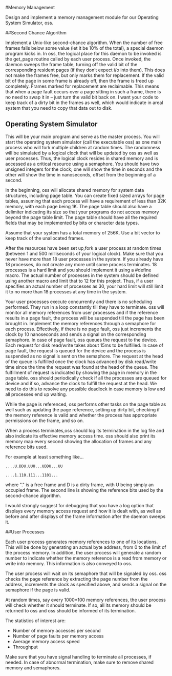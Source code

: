 #Memory Management

Design and implement a memory management module for our Operating System Simulator, oss.

##Second Chance Algorithm

Implement a Unix-like second-chance algorithm. When the number of free frames falls below some value (let it be 10% of the total), a special daemon program kicks in. In oss, the logical place for this daemon to be invoked is the get_page routine called by each user process. Once invoked, the daemon sweeps the frame table, turning off the valid bit of the corresponding resident pages (if they don’t expect i/o into them). This does not make the frames free, but only marks them for replacement. If the valid bit of the page in some frame is already off, then the frame is freed up completely. Frames marked for replacement are reclaimable. This means that when a page fault occurs over a page sitting in such a frame, there is no need to swap it in – just turn the valid bit back on. I want your code to keep track of a dirty bit in the frames as well, which would indicate in areal system that you need to copy that data out to disk.

## Operating System Simulator

This will be your main program and serve as the master process. You will start the operating system simulator (call the executable oss) as one main process who will fork multiple children at random times. The randomness will be simulated by a logical clock that will be updated by oss as well as user processes. Thus, the logical clock resides in shared memory and is accessed as a critical resource using a semaphore. You should have two unsigned integers for the clock; one will show the time in seconds and the other will show the time in nanoseconds, offset from the beginning of a second.

In the beginning, oss will allocate shared memory for system data structures, including page table. You can create fixed sized arrays for page tables, assuming that each process will have a requirement of less than 32K memory, with each page being 1K. The page table should also have a delimiter indicating its size so that your programs do not access memory beyond the page table limit. The page table should have all the required fields that may be implemented by bits or character data types.

Assume that your system has a total memory of 256K. Use a bit vector to keep track of the unallocated frames. 

After the resources have been set up,fork a user process at random times (between 1 and 500 milliseconds of your logical clock). Make sure that you never have more than 18 user processes in the system. If you already have 18 processes, do not create any more until some process terminates. 18 processes is a hard limit and you should implement it using a #define macro. The actual number of processes in the system should be defined using another macro and limit that to 12 for this project. Thus, if a user specifies an actual number of processes as 30, your hard limit will still limit it to no more than 18 processes at any time in the system. 

Your user processes execute concurrently and there is no scheduling performed. They run in a loop constantly till they have to terminate. oss will monitor all memory references from user processes and if the reference results in a page fault, the process will be suspended till the page has been brought in. Implement the memory references through a semaphore for each process. Effectively, if there is no page fault, oss just increments the clock by 10 nanoseconds and sends a signal on the corresponding semaphore. In case of page fault, oss queues the request to the device. Each request for disk read/write takes about 15ms to be fulfilled. In case of page fault, the request is queued for the device and the process is suspended as no signal is sent on the semaphore. The request at the head of the queue is fulfilled once the clock has advanced by disk read/write time since the time the request was found at the head of the queue. The fulfillment of request is indicated by showing the page in memory in the page table. oss should periodically check if all the processes are queued for device and if so, advance the clock to fulfill the request at the head. We need to do this to resolve any possible deadlock in case memory is low and all processes end up waiting. 

While the page is referenced, oss performs other tasks on the page table as well such as updating the page reference, setting up dirty bit, checking if the memory reference is valid and whether the process has appropriate permissions on the frame, and so on.

When a process terminates,oss should log its termination in the log file and also indicate its effective memory access time. oss should also print its memory map every second showing the allocation of frames and any reference bits used.

For example at least something like...

```
....U.DDU.UUU...UDDU...UU

....1.110.111...1101...
```

where "." is a free frame and D is a dirty frame, with U being simply an occupied frame. The second line is showing the reference bits used by the second-chance algorithm.

I would strongly suggest for debugging that you have a log option that displays every memory access request and how it is dealt with, as well as before and after displays of the frame information after the daemon sweeps it.

##User Processes

Each user process generates memory references to one of its locations. This will be done by generating an actual byte address, from 0 to the limit of the process memory. In addition, the user process will generate a random number to indicate whether the memory reference is a read from memory or write into memory. This information is also conveyed to oss. 

The user process will wait on its semaphore that will be signaled by oss. oss checks the page
reference by extracting the page number from the address, increments the clock as specified above, and sends a signal on the semaphore if the page is valid.

At random times, say every 1000±100 memory references, the user process will check whether it should terminate. If so, all its memory should be returned to oss and oss should be informed of its termination.

The statistics of interest are:

- Number of memory accesses per second
- Number of page faults per memory access
- Average memory access speed
- Throughput

Make sure that you have signal handling to terminate all processes, if needed. In case of abnormal termination, make sure to remove shared memory and semaphores.
